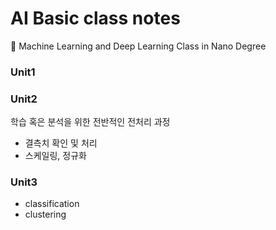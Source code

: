 # AI Basic class notes
🍒 Machine Learning and Deep Learning Class in Nano Degree

### Unit1


### Unit2
학습 혹은 분석을 위한 전반적인 전처리 과정
- 결측치 확인 및 처리
- 스케일링, 정규화


### Unit3
- classification
- clustering
